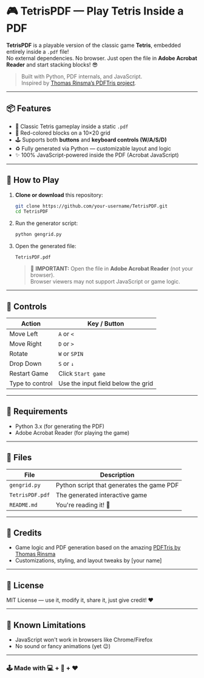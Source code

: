 # 🎮 TetrisPDF — Play Tetris Inside a PDF

**TetrisPDF** is a playable version of the classic game **Tetris**, embedded entirely inside a `.pdf` file!  
No external dependencies. No browser. Just open the file in **Adobe Acrobat Reader** and start stacking blocks! 😎

> Built with Python, PDF internals, and JavaScript.  
> Inspired by [Thomas Rinsma’s PDFTris project](https://github.com/ThomasRinsma/pdftris).

---

## 📦 Features

- 🧱 Classic Tetris gameplay inside a static `.pdf`
- 🎨 Red-colored blocks on a 10×20 grid
- 🕹️ Supports both **buttons** and **keyboard controls (W/A/S/D)**
- ♻️ Fully generated via Python — customizable layout and logic
- ✨ 100% JavaScript-powered inside the PDF (Acrobat JavaScript)

---

## 🚀 How to Play

1. **Clone or download** this repository:
   ```bash
   git clone https://github.com/your-username/TetrisPDF.git
   cd TetrisPDF
   ```

2. Run the generator script:
   ```bash
   python gengrid.py
   ```

3. Open the generated file:
   ```
   TetrisPDF.pdf
   ```

   > 🛑 **IMPORTANT:** Open the file in **Adobe Acrobat Reader** (not your browser).  
   > Browser viewers may not support JavaScript or game logic.

---

## 🧠 Controls

| Action   | Key / Button |
|----------|--------------|
| Move Left  | `A` or `<` |
| Move Right | `D` or `>` |
| Rotate     | `W` or `SPIN` |
| Drop Down  | `S` or `↓` |
| Restart Game | Click `Start game` |
| Type to control | Use the input field below the grid |

---

## 🔧 Requirements

- Python 3.x (for generating the PDF)
- Adobe Acrobat Reader (for playing the game)

---

## 🧰 Files

| File         | Description                          |
|--------------|--------------------------------------|
| `gengrid.py` | Python script that generates the game PDF |
| `TetrisPDF.pdf` | The generated interactive game |
| `README.md`  | You're reading it! 📘 |

---

## 📜 Credits

- Game logic and PDF generation based on the amazing [PDFTris by Thomas Rinsma](https://github.com/ThomasRinsma/pdftris)
- Customizations, styling, and layout tweaks by [your name]

---

## 📄 License

MIT License — use it, modify it, share it, just give credit! ❤️

---

## 🚧 Known Limitations

- JavaScript won't work in browsers like Chrome/Firefox
- No sound or fancy animations (yet 😉)

---

### 🕹️ Made with 💻 + 🧠 + ❤️
```
